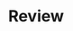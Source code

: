 ---
title : "Review"
layout : category-archive
category: Review
permalink : /Review/
author profile : true
sidebar_main : true
---